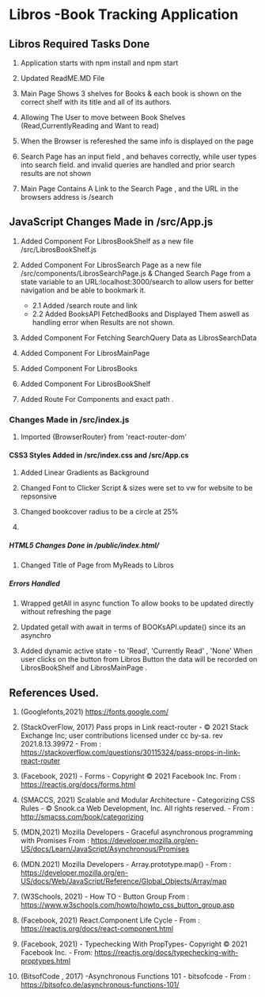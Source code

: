 # Libros -Book Tracking Application


## Libros Required Tasks Done

1. Application starts with npm install and npm start 

2. Updated ReadME.MD File 

3. Main Page Shows 3 shelves for Books
    & each book is shown on the correct shelf with its title and all of its authors.

4. Allowing The User to move between 
    Book Shelves (Read,CurrentlyReading and Want to read)

5. When the Browser is refereshed 
    the same info is displayed on the page

6. Search Page has an input field ,
    and behaves correctly, while user types into search field.
    and invalid queries are handled and prior search results are not shown 

7. Main Page Contains A Link to the Search Page , and the URL in the browsers address is /search


## JavaScript Changes Made in /src/App.js 

1. Added Component For LibrosBookShelf as a new file /src/LibrosBookShelf.js

2. Added Component For LibrosSearch Page as a new file /src/components/LibrosSearchPage.js &
Changed Search Page from a state variable to an URL:localhost:3000/search  to allow users for better navigation and be able to bookmark it.

    - 2.1 Added /search route and link
    - 2.2 Added BooksAPI FetchedBooks and Displayed Them aswell as handling error when 
    Results are not shown.

3. Added Component For Fetching SearchQuery Data as LibrosSearchData 

4. Added Component For LibrosMainPage 

5. Added Component For LibrosBooks 
   
6. Added Component For LibrosBookShelf

7. Added Route For Components and exact path .
 

### Changes Made in /src/index.js 

1. Imported {BrowserRouter} from 'react-router-dom'


#### CSS3 Styles Added in /src/index.css and /src/App.cs


1. Added Linear Gradients as Background

2. Changed Font to Clicker Script & sizes were set to vw for website to be repsonsive

3. Changed bookcover radius to be a circle at 25% 
   
4. 

##### HTML5 Changes Done in /public/index.html/

1. Changed Title of Page from MyReads to Libros
 
##### Errors Handled 

1. Wrapped getAll in async function 
   To allow books to be updated directly without refreshing the page

2. Updated getall with await in terms of BOOKsAPI.update()  since its an asynchro 

3. Added dynamic active state - to 'Read', 'Currently Read' , 'None' 
When user clicks on the button 
from Libros Button the data will be recorded on LibrosBookShelf and LibrosMainPage .


## References Used.

1. (Googlefonts,2021) https://fonts.google.com/

2. (StackOverFlow, 2017) Pass props in Link react-router - © 2021 Stack Exchange Inc; user contributions licensed under cc by-sa. rev 2021.8.13.39972 - From : https://stackoverflow.com/questions/30115324/pass-props-in-link-react-router

3. (Facebook, 2021) - Forms - Copyright © 2021 Facebook Inc. From : https://reactjs.org/docs/forms.html

4. (SMACCS, 2021) Scalable and Modular Architecture  - Categorizing CSS Rules - © Snook.ca Web Development, Inc. All rights reserved. - From : http://smacss.com/book/categorizing

5. (MDN,2021) Mozilla Developers - Graceful asynchronous programming with Promises From : https://developer.mozilla.org/en-US/docs/Learn/JavaScript/Asynchronous/Promises 
   
6.  (MDN.2021) Mozilla Developers - Array.prototype.map() - From : https://developer.mozilla.org/en-US/docs/Web/JavaScript/Reference/Global_Objects/Array/map

7. (W3Schools, 2021) - How TO - Button Group From : https://www.w3schools.com/howto/howto_css_button_group.asp  

8. (Facebook, 2021) React.Component Life Cycle - From : https://reactjs.org/docs/react-component.html
   
9. (Facebook, 2021) -  Typechecking With PropTypes- Copyright © 2021 Facebook Inc. - From: https://reactjs.org/docs/typechecking-with-proptypes.html 
    
10. (BitsofCode , 2017) -Asynchronous Functions 101 - bitsofcode - From : https://bitsofco.de/asynchronous-functions-101/